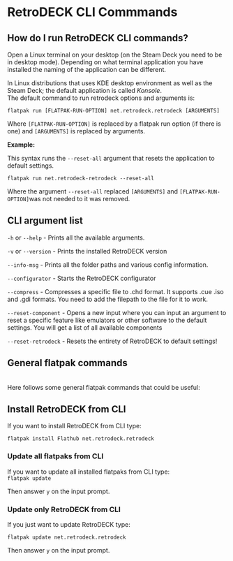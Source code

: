 # RetroDECK CLI Commmands

## How do I run RetroDECK CLI commands?

Open a Linux terminal on your desktop (on the Steam Deck you need to be in desktop mode). Depending on what terminal application you have installed the naming of the application can be different.<br>

In Linux distributions that uses KDE desktop environment as well as the Steam Deck; the default application is called _Konsole_.
<br>
The default command to run retrodeck options and arguments is:

```
flatpak run [FLATPAK-RUN-OPTION] net.retrodeck.retrodeck [ARGUMENTS]
```

Where `[FLATPAK-RUN-OPTION]` is replaced by a flatpak run option (if there is one) and `[ARGUMENTS]` is replaced by arguments.

**Example:**

This syntax runs the `--reset-all` argument that resets the application to default settings.

```
flatpak run net.retrodeck-retrodeck --reset-all
```

Where the argument `--reset-all` replaced `[ARGUMENTS]` and `[FLATPAK-RUN-OPTION]`was not needed to it was removed.

## CLI argument list

`-h` or `--help` - Prints all the available arguments.

`-v` or `--version` - Prints the installed RetroDECK version

`--info-msg` - Prints all the folder paths and various config information.

`--configurator` - Starts the RetroDECK configurator

`--compress` - Compresses a specific file to .chd format. It supports .cue .iso and .gdi formats. You need to add the filepath to the file for it to work.

`--reset-component` - Opens a new input where you can input an argument to reset a specific feature like emulators or other software to the default settings. You will get a list of all available components

`--reset-retrodeck` - Resets the entirety of RetroDECK to default settings!

## General flatpak commands
<br>
Here follows some general flatpak commands that could be useful: <br>


## Install RetroDECK from CLI

If you want to install RetroDECK from CLI type:

```
flatpak install Flathub net.retrodeck.retrodeck
```

### Update all flatpaks from CLI

If you want to update all installed flatpaks from CLI type:<br>
`flatpak update`

Then answer `y` on the input prompt.

### Update only RetroDECK from CLI

If you just want to update RetroDECK type: <br>

```
flatpak update net.retrodeck.retrodeck
```

Then answer `y` on the input prompt.
